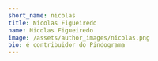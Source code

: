 ```yaml
---
short_name: nicolas
title: Nicolas Figueiredo
name: Nicolas Figueiredo
image: /assets/author_images/nicolas.png
bio: é contribuidor do Pindograma
---
```

